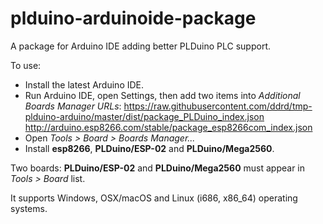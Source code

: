 # plduino-arduinoide-package
A package for Arduino IDE adding better PLDuino PLC support.

To use:

- Install the latest Arduino IDE.
- Run Arduino IDE, open Settings, then add two items into *Additional Boards Manager URLs*:
    https://raw.githubusercontent.com/ddrd/tmp-plduino-arduino/master/dist/package_PLDuino_index.json
    http://arduino.esp8266.com/stable/package_esp8266com_index.json
- Open *Tools > Board > Boards Manager...*
- Install **esp8266**, **PLDuino/ESP-02** and **PLDuino/Mega2560**.

Two boards: **PLDuino/ESP-02** and **PLDuino/Mega2560** must appear in *Tools > Board* list.

It supports Windows, OSX/macOS and Linux (i686, x86_64) operating systems.
